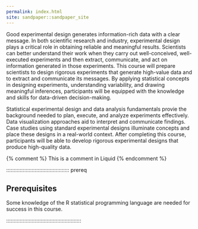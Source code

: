 ```yaml
---
permalink: index.html
site: sandpaper::sandpaper_site
---
```


Good experimental design generates information-rich data with a clear message. 
In both scientific research and industry, experimental design plays a critical 
role in obtaining reliable and meaningful results. Scientists can better 
understand their work when they carry out well-conceived, well-executed 
experiments and then extract, communicate, and act on information generated in 
those experiments. This course will prepare scientists to design rigorous 
experiments that generate high-value data and to extract and communicate its 
messages. By applying statistical concepts in designing experiments, 
understanding variability, and drawing meaningful inferences, participants will
be equipped with the knowledge and skills for data-driven decision-making.

Statistical experimental design and data analysis fundamentals provie the 
background needed to plan, execute, and analyze experiments effectively. Data 
visualization approaches aid to interpret and communicate findings. Case studies 
using standard experimental designs illuminate concepts and place these designs 
in a real-world context. After completing this course, participants will be able 
to develop rigorous experimental designs that produce high-quality data.

<!-- this is an html comment -->

{% comment %} This is a comment in Liquid {% endcomment %}

::::::::::::::::::::::::::::::::::::::::::  prereq

## Prerequisites

Some knowledge of the R statistical programming language are needed for success in this 
course.


::::::::::::::::::::::::::::::::::::::::::::::::::




